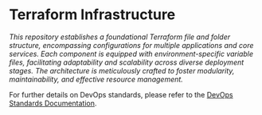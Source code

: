 # Terraform Infrastructure

*This repository establishes a foundational Terraform file and folder structure, encompassing configurations for multiple applications and core services. Each component is equipped with environment-specific variable files, facilitating adaptability and scalability across diverse deployment stages. The architecture is meticulously crafted to foster modularity, maintainability, and effective resource management.*

For further details on DevOps standards, please refer to the [DevOps Standards Documentation](https://confluence.collab.test-and-trace.nhs.uk/display/DOE/Standards).
